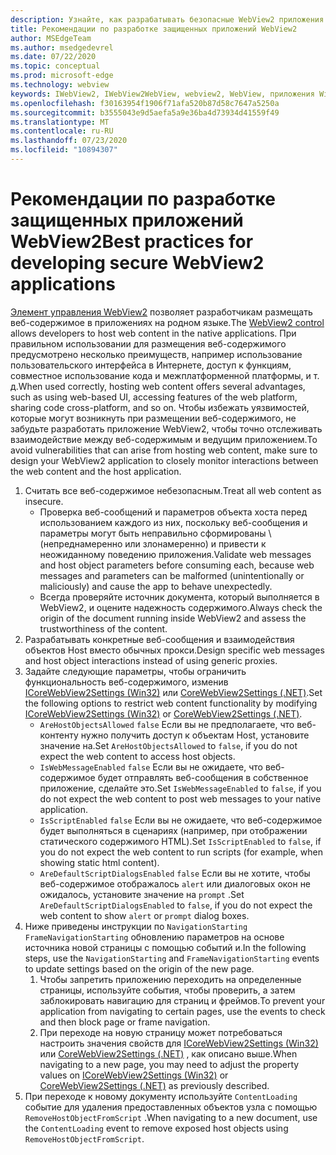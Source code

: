 ```yaml
---
description: Узнайте, как разрабатывать безопасные WebView2 приложения.
title: Рекомендации по разработке защищенных приложений WebView2
author: MSEdgeTeam
ms.author: msedgedevrel
ms.date: 07/22/2020
ms.topic: conceptual
ms.prod: microsoft-edge
ms.technology: webview
keywords: IWebView2, IWebView2WebView, webview2, WebView, приложения Win32, Win32, EDGE, ICoreWebView2, ICoreWebView2Host, управление браузером, EDGE HTML, безопасность
ms.openlocfilehash: f30163954f1906f71afa520b87d58c7647a5250a
ms.sourcegitcommit: b3555043e9d5aefa5a9e36ba4d73934d41559f49
ms.translationtype: MT
ms.contentlocale: ru-RU
ms.lasthandoff: 07/23/2020
ms.locfileid: "10894307"
---
```

# <span data-ttu-id="0228b-104">Рекомендации по разработке защищенных приложений WebView2</span><span class="sxs-lookup"><span data-stu-id="0228b-104">Best practices for developing secure WebView2 applications</span></span>  

<span data-ttu-id="0228b-105">[Элемент управления WebView2][Webview2Main] позволяет разработчикам размещать веб-содержимое в приложениях на родном языке.</span><span class="sxs-lookup"><span data-stu-id="0228b-105">The [WebView2 control][Webview2Main] allows developers to host web content in the native applications.</span></span> <span data-ttu-id="0228b-106">При правильном использовании для размещения веб-содержимого предусмотрено несколько преимуществ, например использование пользовательского интерфейса в Интернете, доступ к функциям, совместное использование кода и межплатформенной платформы, и т. д.</span><span class="sxs-lookup"><span data-stu-id="0228b-106">When used correctly, hosting web content offers several advantages, such as using web-based UI, accessing features of the web platform, sharing code cross-platform, and so on.</span></span>  <span data-ttu-id="0228b-107">Чтобы избежать уязвимостей, которые могут возникнуть при размещении веб-содержимого, не забудьте разработать приложение WebView2, чтобы точно отслеживать взаимодействие между веб-содержимым и ведущим приложением.</span><span class="sxs-lookup"><span data-stu-id="0228b-107">To avoid vulnerabilities that can arise from hosting web content, make sure to design your WebView2 application to closely monitor interactions between the web content and the host application.</span></span>  

1.  <span data-ttu-id="0228b-108">Считать все веб-содержимое небезопасным.</span><span class="sxs-lookup"><span data-stu-id="0228b-108">Treat all web content as insecure.</span></span>  
    *   <span data-ttu-id="0228b-109">Проверка веб-сообщений и параметров объекта хоста перед использованием каждого из них, поскольку веб-сообщения и параметры могут быть неправильно сформированы \ (непреднамеренно или злонамеренно) и привести к неожиданному поведению приложения.</span><span class="sxs-lookup"><span data-stu-id="0228b-109">Validate web messages and host object parameters before consuming each, because web messages and parameters can be malformed \(unintentionally or maliciously\) and cause the app to behave unexpectedly.</span></span>
    *   <span data-ttu-id="0228b-110">Всегда проверяйте источник документа, который выполняется в WebView2, и оцените надежность содержимого.</span><span class="sxs-lookup"><span data-stu-id="0228b-110">Always check the origin of the document running inside WebView2 and assess the trustworthiness of the content.</span></span>  
1.  <span data-ttu-id="0228b-111">Разрабатывать конкретные веб-сообщения и взаимодействия объектов Host вместо обычных прокси.</span><span class="sxs-lookup"><span data-stu-id="0228b-111">Design specific web messages and host object interactions instead of using generic proxies.</span></span>  
1.  <span data-ttu-id="0228b-112">Задайте следующие параметры, чтобы ограничить функциональность веб-содержимого, изменив [ICoreWebView2Settings (Win32)][Webview2ReferenceWin3209538Icorewebview2settings] или [CoreWebView2Settings (.NET)][Webview2ReferenceWin3209538MicrosoftWebWebview2CoreCorewebview2settings].</span><span class="sxs-lookup"><span data-stu-id="0228b-112">Set the following options to restrict web content functionality by modifying [ICoreWebView2Settings (Win32)][Webview2ReferenceWin3209538Icorewebview2settings] or [CoreWebView2Settings (.NET)][Webview2ReferenceWin3209538MicrosoftWebWebview2CoreCorewebview2settings].</span></span>  
    *   <span data-ttu-id="0228b-113">`AreHostObjectsAllowed` `false` Если вы не предполагаете, что веб-контенту нужно получить доступ к объектам Host, установите значение на.</span><span class="sxs-lookup"><span data-stu-id="0228b-113">Set `AreHostObjectsAllowed` to `false`, if you do not expect the web content to access host objects.</span></span>  
    *   <span data-ttu-id="0228b-114">`IsWebMessageEnabled` `false` Если вы не ожидаете, что веб-содержимое будет отправлять веб-сообщения в собственное приложение, сделайте это.</span><span class="sxs-lookup"><span data-stu-id="0228b-114">Set `IsWebMessageEnabled` to `false`, if you do not expect the web content to post web messages to your native application.</span></span>  
    *   <span data-ttu-id="0228b-115">`IsScriptEnabled` `false` Если вы не ожидаете, что веб-содержимое будет выполняться в сценариях (например, при отображении статического содержимого HTML).</span><span class="sxs-lookup"><span data-stu-id="0228b-115">Set `IsScriptEnabled` to `false`, if you do not expect the web content to run scripts \(for example, when showing static html content\).</span></span>  
    *   <span data-ttu-id="0228b-116">`AreDefaultScriptDialogsEnabled` `false` Если вы не хотите, чтобы веб-содержимое отображалось `alert` или диалоговых окон не ожидалось, установите значение на `prompt` .</span><span class="sxs-lookup"><span data-stu-id="0228b-116">Set `AreDefaultScriptDialogsEnabled` to `false`, if you do not expect the web content to show `alert` or `prompt` dialog boxes.</span></span>  
1.  <span data-ttu-id="0228b-117">Ниже приведены инструкции по `NavigationStarting` `FrameNavigationStarting` обновлению параметров на основе источника новой страницы с помощью событий и.</span><span class="sxs-lookup"><span data-stu-id="0228b-117">In the following steps, use the `NavigationStarting` and `FrameNavigationStarting` events to update settings based on the origin of the new page.</span></span>  
    1.  <span data-ttu-id="0228b-118">Чтобы запретить приложению переходить на определенные страницы, используйте события, чтобы проверить, а затем заблокировать навигацию для страниц и фреймов.</span><span class="sxs-lookup"><span data-stu-id="0228b-118">To prevent your application from navigating to certain pages, use the events to check and then block page or frame navigation.</span></span>  
    1.  <span data-ttu-id="0228b-119">При переходе на новую страницу может потребоваться настроить значения свойств для [ICoreWebView2Settings (Win32)][Webview2ReferenceWin3209538Icorewebview2settings] или [CoreWebView2Settings (.NET)][Webview2ReferenceWin3209538MicrosoftWebWebview2CoreCorewebview2settings] , как описано выше.</span><span class="sxs-lookup"><span data-stu-id="0228b-119">When navigating to a new page, you may need to adjust the property values on [ICoreWebView2Settings (Win32)][Webview2ReferenceWin3209538Icorewebview2settings] or [CoreWebView2Settings (.NET)][Webview2ReferenceWin3209538MicrosoftWebWebview2CoreCorewebview2settings] as previously described.</span></span>  
1.  <span data-ttu-id="0228b-120">При переходе к новому документу используйте `ContentLoading` событие для удаления предоставленных объектов узла с помощью `RemoveHostObjectFromScript` .</span><span class="sxs-lookup"><span data-stu-id="0228b-120">When navigating to a new document, use the `ContentLoading` event to remove exposed host objects using `RemoveHostObjectFromScript`.</span></span>  

<!--## Security

Always check the Source property of the WebView before using `ExecuteScript`, `PostWebMessageAsJson`, `PostWebMessageAsString`, or any other method to send information into the WebView. The WebView may have navigated to another page via the end user interacting with the page or script in the page causing navigation. Similarly, be very careful with `AddScriptToExecuteOnDocumentCreated`. All future `navigations` run the same script and if it provides access to information intended only for a certain origin, any HTML document may have access.

When examining the result of an `ExecuteScript` method call, a `WebMessageReceived` event, always check the Source of the sender, or any other mechanism of receiving information from an HTML document in a WebView validate the URI of the HTML document is what you expect.

When constructing a message to send into a WebView, prefer using `PostWebMessageAsJson` and construct the JSON string parameter using a JSON library. This avoids any potential accidents of encoding information into a JSON string or script and ensure no attacker controlled input can modify the rest of the JSON message or run arbitrary script. -->  

<!-- links -->  

[Webview2Main]: ../index.md "Введение в Microsoft Edge WebView2 (Предварительная версия) | Документы Microsoft"  

[Webview2ReferenceWin3209538Icorewebview2settings]: ../reference/win32/0-9-538/icorewebview2settings.md "интерфейс ICoreWebView2Settings | Документы Microsoft"  

[Webview2ReferenceWin3209538MicrosoftWebWebview2CoreCorewebview2settings]: ../reference/dotnet/0-9-538/microsoft-web-webview2-core-corewebview2settings.md "Класс Microsoft. Web. WebView2. Core. CoreWebView2Settings | Документы Microsoft"  
